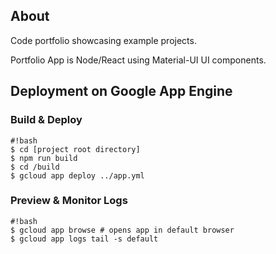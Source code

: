 ## About

Code portfolio showcasing example projects.

Portfolio App is Node/React using Material-UI UI components.

## Deployment on Google App Engine

### Build & Deploy

```
#!bash
$ cd [project root directory]
$ npm run build
$ cd /build
$ gcloud app deploy ../app.yml

```

### Preview & Monitor Logs

```
#!bash
$ gcloud app browse # opens app in default browser
$ gcloud app logs tail -s default

```
